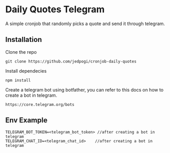 # Daily Quotes Telegram

A simple cronjob that randomly picks a quote and send it through telegram.

## Installation

Clone the repo

```
git clone https://github.com/jedpogi/cronjob-daily-quotes
```

Install dependecies
```
npm install
```

Create a telegram bot using botfather, you can refer to this docs on how to create a bot in telegram.
```
https://core.telegram.org/bots
```


## Env Example

```
TELEGRAM_BOT_TOKEN=<telegram_bot_token> //after creating a bot in telegram
TELEGRAM_CHAT_ID=<telegram_chat_id>    //after creating a bot in telegram
```